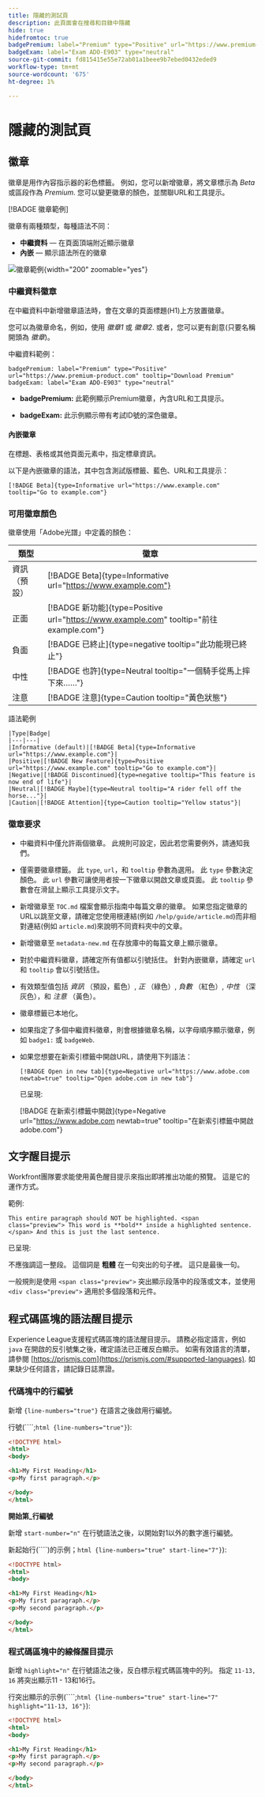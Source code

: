 ```yaml
---
title: 隱藏的測試頁
description: 此頁面會在搜尋和目錄中隱藏
hide: true
hidefromtoc: true
badgePremium: label="Premium" type="Positive" url="https://www.premium-product.com" tooltip="Download Premium"
badgeExam: label="Exam ADO-E903" type="neutral"
source-git-commit: fd815415e55e72ab01a1beee9b7ebed0432eded9
workflow-type: tm+mt
source-wordcount: '675'
ht-degree: 1%

---
```


# 隱藏的測試頁

## 徽章

徽章是用作內容指示器的彩色標籤。 例如，您可以新增徽章，將文章標示為 _Beta_ 或區段作為 _Premium_. 您可以變更徽章的顏色，並關聯URL和工具提示。

[!BADGE 徽章範例]

徽章有兩種類型，每種語法不同：

* **中繼資料**  — 在頁面頂端附近顯示徽章
* **內嵌**  — 顯示語法所在的徽章

![徽章範例](assets/badge-examples.png "徽章範例"){width="200" zoomable="yes"}

### 中繼資料徽章

在中繼資料中新增徽章語法時，會在文章的頁面標題(H1)上方放置徽章。

您可以為徽章命名，例如，使用 _徽章1_ 或 _徽章2_. 或者，您可以更有創意(只要名稱開頭為 _徽章_)。

中繼資料範例：

```
badgePremium: label="Premium" type="Positive" url="https://www.premium-product.com" tooltip="Download Premium"
badgeExam: label="Exam ADO-E903" type="neutral"
```

* **badgePremium:** 此範例顯示Premium徽章，內含URL和工具提示。

* **badgeExam:** 此示例顯示帶有考試ID號的深色徽章。

#### 內嵌徽章

在標題、表格或其他頁面元素中，指定標章資訊。

以下是內嵌徽章的語法，其中包含測試版標籤、藍色、URL和工具提示：

`[!BADGE Beta]{type=Informative url="https://www.example.com" tooltip="Go to example.com"}`

### 可用徽章顏色

徽章使用「Adobe光譜」中定義的顏色：

| 類型 | 徽章 |
|---|---|
| 資訊（預設） | [!BADGE Beta]{type=Informative url="https://www.example.com"} |
| 正面 | [!BADGE 新功能]{type=Positive url="https://www.example.com" tooltip="前往example.com"} |
| 負面 | [!BADGE 已終止]{type=negative tooltip="此功能現已終止"} |
| 中性 | [!BADGE 也許]{type=Neutral tooltip="一個騎手從馬上摔下來……"} |
| 注意 | [!BADGE 注意]{type=Caution tooltip="黃色狀態"} |

語法範例

```
|Type|Badge|
|---|---|
|Informative (default)|[!BADGE Beta]{type=Informative url="https://www.example.com"}|
|Positive|[!BADGE New Feature]{type=Positive url="https://www.example.com" tooltip="Go to example.com"}|
|Negative|[!BADGE Discontinued]{type=negative tooltip="This feature is now end of life"}|
|Neutral|[!BADGE Maybe]{type=Neutral tooltip="A rider fell off the horse..."}|
|Caution|[!BADGE Attention]{type=Caution tooltip="Yellow status"}|
```

### 徽章要求

* 中繼資料中僅允許兩個徽章。 此規則可設定，因此若您需要例外，請通知我們。
* 僅需要徽章標籤。 此 `type`, `url`，和 `tooltip` 參數為選用。 此 `type` 參數決定顏色。 此 `url` 參數可讓使用者按一下徽章以開啟文章或頁面。 此 `tooltip` 參數會在滑鼠上顯示工具提示文字。
* 新增徽章至 `TOC.md` 檔案會顯示指南中每篇文章的徽章。 如果您指定徽章的URL以跳至文章，請確定您使用根連結(例如 `/help/guide/article.md`)而非相對連結(例如 `article.md`)來說明不同資料夾中的文章。
* 新增徽章至 `metadata-new.md` 在存放庫中的每篇文章上顯示徽章。
* 對於中繼資料徽章，請確定所有值都以引號括住。 針對內嵌徽章，請確定 `url` 和 `tooltip` 會以引號括住。
* 有效類型值包括 *資訊* （預設，藍色）, *正* （綠色）, *負數* （紅色）, *中性* （深灰色），和 *注意* （黃色）。
* 徽章標籤已本地化。
* 如果指定了多個中繼資料徽章，則會根據徽章名稱，以字母順序顯示徽章，例如 `badge1:` 或 `badgeWeb`.
* 如果您想要在新索引標籤中開啟URL，請使用下列語法：

   ```
   [!BADGE Open in new tab]{type=Negative url="https://www.adobe.com newtab=true" tooltip="Open adobe.com in new tab"}
   ```

   已呈現:

   [!BADGE 在新索引標籤中開啟]{type=Negative url="https://www.adobe.com newtab=true" tooltip="在新索引標籤中開啟adobe.com"}

## 文字醒目提示

Workfront團隊要求能使用黃色醒目提示來指出即將推出功能的預覽。 這是它的運作方式。

範例:

```
This entire paragraph should NOT be highlighted. <span class="preview"> This word is **bold** inside a highlighted sentence.</span> And this is just the last sentence.
```

已呈現:

不應強調這一整段。 <span class="preview"> 這個詞是 **粗體** 在一句突出的句子裡。</span> 這只是最後一句。

一般規則是使用 `<span class="preview">` 突出顯示段落中的段落或文本，並使用 `<div class="preview">` 適用於多個段落和元件。

## 程式碼區塊的語法醒目提示

Experience League支援程式碼區塊的語法醒目提示。 請務必指定語言，例如 `java` 在開啟的反引號集之後，確定語法已正確反白顯示。 如需有效語言的清單，請參閱 [https://prismjs.com](https://prismjs.com/#supported-languages). 如果缺少任何語言，請記錄日誌票證。

### 代碼塊中的行編號

新增 `{line-numbers="true"}` 在語言之後啟用行編號。

行號(&grave;&grave;&grave;&grave;;`html {line-numbers="true"}`):

```html {line-numbers="true"}
<!DOCTYPE html>
<html>
<body>

<h1>My First Heading</h1>
<p>My first paragraph.</p>

</body>
</html>
```

**開始第_行編號**

新增 `start-number="n"` 在行號語法之後，以開始對1以外的數字進行編號。

新起始行(&grave;&grave;&grave;&grave;)的示例；`html {line-numbers="true" start-line="7"}`):

```html {line-numbers="true" start-line="7"}
<!DOCTYPE html>
<html>
<body>

<h1>My First Heading</h1>
<p>My first paragraph.</p>
<p>My second paragraph.</p>

</body>
</html>
```

### 程式碼區塊中的線條醒目提示

新增 `highlight="n"` 在行號語法之後，反白標示程式碼區塊中的列。 指定 `11-13, 16` 將突出顯示11 - 13和16行。

行突出顯示的示例(&grave;&grave;&grave;&grave;;`html {line-numbers="true" start-line="7" highlight="11-13, 16"}`):

```html {line-numbers="true" start-line="7" highlight="11-13, 16"}
<!DOCTYPE html>
<html>
<body>

<h1>My First Heading</h1>
<p>My first paragraph.</p>
<p>My second paragraph.</p>

</body>
</html>
```
